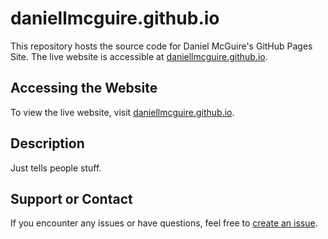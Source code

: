 # daniellmcguire.github.io

This repository hosts the source code for Daniel McGuire's GitHub Pages Site. The live website is accessible at [daniellmcguire.github.io](daniellmcguire.github.io).

## Accessing the Website
To view the live website, visit [daniellmcguire.github.io](daniellmcguire.github.io).

## Description
Just tells people stuff.

## Support or Contact
If you encounter any issues or have questions, feel free to [create an issue](https://github.com/DanielLMcGuire/daniellmcguire.github.io/issues).

